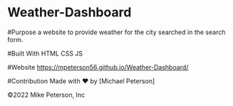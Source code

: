# Weather-Dashboard


#Purpose
a website to provide weather for the city searched in the search form.

#Built With
HTML
CSS
JS

#Website
https://mpeterson56.github.io/Weather-Dashboard/

#Contribution
Made with ❤️ by [Michael Peterson]

©️2022 Mike Peterson, Inc
